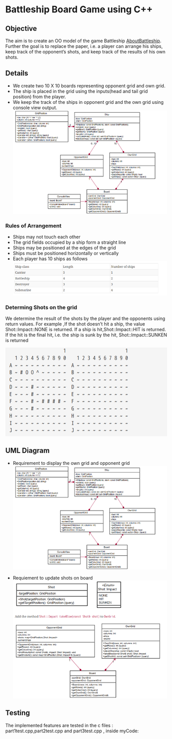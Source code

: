 # Battleship Board Game using C++
## Objective
The aim is to create an OO model of the game Battleship [AboutBattleship](https://en.wikipedia.org/wiki/Battleship_(game)).
Further the goal is to  replace the paper, i.e. a player can arrange his ships, keep track of the opponent’s shots, and keep 
track of the results of his own shots.

## Details
* We create two 10 X 10 boards representing opponent grid and own grid. 
* The ship is placed in the grid using the inputs(head and tail grid position) from the player. 
* We keep the track of the ships in opponent grid and the own grid using console view output.
![display](img/display_board_uml.png)

### Rules of Arrangement
* Ships may not touch each other
* The grid fields occupied by a ship form a straight line
* Ships may be positioned at the edges of the grid
* Ships must be positioned horizontally or vertically
* Each player has 10 ships as follows
![display](img/Rules.png)

### Determing Shots on the grid
We determine the result of the shots by the player and the opponents using return values. For example ,If the shot doesn’t hit a ship, the value Shot::Impact::NONE is returned. If a ship is hit,Shot::Impact::HIT is returned. If the hit is the final hit, i.e. the ship is sunk by the hit, Shot::Impact::SUNKEN is returned

![display](img/final_output.png)

## UML Diagram

* Requirement to display the own grid and opponent grid
![display](img/uml_battleship.png)

* Requiement to update shots on board
![display](img/update_ShotOnBoard_uml.png)

## Testing
The implemented features are tested in the c files : part1test.cpp,part2test.cpp and part3test.cpp ,  inside myCode:  
